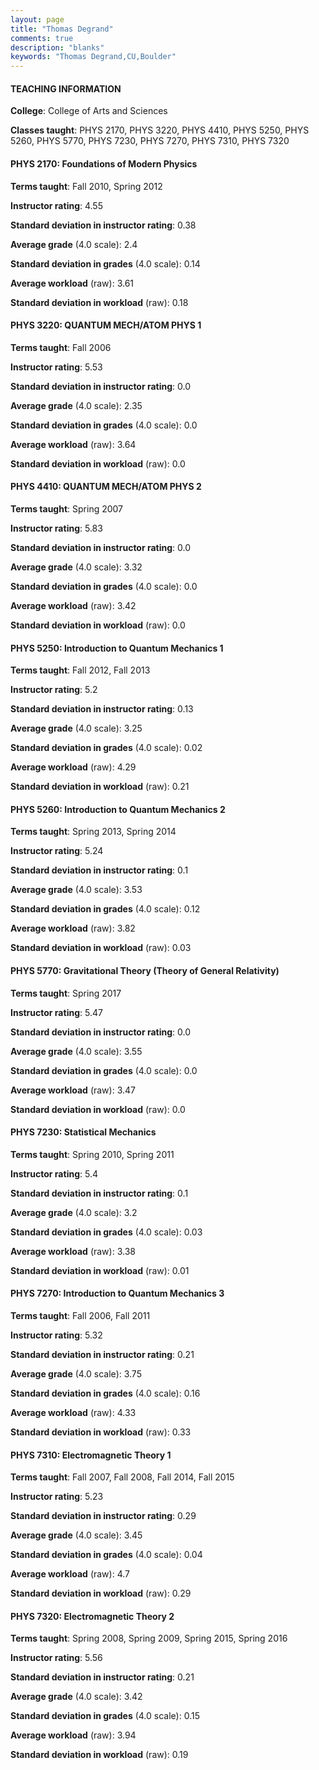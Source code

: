 ```yaml
---
layout: page
title: "Thomas Degrand" 
comments: true
description: "blanks"
keywords: "Thomas Degrand,CU,Boulder"
---
```

<head>
<script src="https://ajax.googleapis.com/ajax/libs/jquery/2.1.3/jquery.min.js"></script>
<script src="https://dl.dropboxusercontent.com/s/pc42nxpaw1ea4o9/highcharts.js?dl=0"></script>
<!-- <script src="../assets/js/highcharts.js"></script> -->
<style type="text/css">@font-face {
	font-family: "Bebas Neue";
	src: url(https://www.filehosting.org/file/details/544349/BebasNeue Regular.otf) format("opentype");
	}
	h1.Bebas { 
		font-family: "Bebas Neue", Verdana, Tahoma;
	}
</style>
</head>
	   
#### TEACHING INFORMATION

**College**: College of Arts and Sciences

**Classes taught**: PHYS 2170, PHYS 3220, PHYS 4410, PHYS 5250, PHYS 5260, PHYS 5770, PHYS 7230, PHYS 7270, PHYS 7310, PHYS 7320

#### PHYS 2170: Foundations of Modern Physics

**Terms taught**: Fall 2010, Spring 2012

**Instructor rating**: 4.55

**Standard deviation in instructor rating**: 0.38

**Average grade** (4.0 scale): 2.4

**Standard deviation in grades** (4.0 scale): 0.14

**Average workload** (raw): 3.61

**Standard deviation in workload** (raw): 0.18

#### PHYS 3220: QUANTUM MECH/ATOM PHYS 1

**Terms taught**: Fall 2006

**Instructor rating**: 5.53

**Standard deviation in instructor rating**: 0.0

**Average grade** (4.0 scale): 2.35

**Standard deviation in grades** (4.0 scale): 0.0

**Average workload** (raw): 3.64

**Standard deviation in workload** (raw): 0.0

#### PHYS 4410: QUANTUM MECH/ATOM PHYS 2

**Terms taught**: Spring 2007

**Instructor rating**: 5.83

**Standard deviation in instructor rating**: 0.0

**Average grade** (4.0 scale): 3.32

**Standard deviation in grades** (4.0 scale): 0.0

**Average workload** (raw): 3.42

**Standard deviation in workload** (raw): 0.0

#### PHYS 5250: Introduction to Quantum Mechanics 1

**Terms taught**: Fall 2012, Fall 2013

**Instructor rating**: 5.2

**Standard deviation in instructor rating**: 0.13

**Average grade** (4.0 scale): 3.25

**Standard deviation in grades** (4.0 scale): 0.02

**Average workload** (raw): 4.29

**Standard deviation in workload** (raw): 0.21

#### PHYS 5260: Introduction to Quantum Mechanics 2

**Terms taught**: Spring 2013, Spring 2014

**Instructor rating**: 5.24

**Standard deviation in instructor rating**: 0.1

**Average grade** (4.0 scale): 3.53

**Standard deviation in grades** (4.0 scale): 0.12

**Average workload** (raw): 3.82

**Standard deviation in workload** (raw): 0.03

#### PHYS 5770: Gravitational Theory (Theory of General Relativity)

**Terms taught**: Spring 2017

**Instructor rating**: 5.47

**Standard deviation in instructor rating**: 0.0

**Average grade** (4.0 scale): 3.55

**Standard deviation in grades** (4.0 scale): 0.0

**Average workload** (raw): 3.47

**Standard deviation in workload** (raw): 0.0

#### PHYS 7230: Statistical Mechanics

**Terms taught**: Spring 2010, Spring 2011

**Instructor rating**: 5.4

**Standard deviation in instructor rating**: 0.1

**Average grade** (4.0 scale): 3.2

**Standard deviation in grades** (4.0 scale): 0.03

**Average workload** (raw): 3.38

**Standard deviation in workload** (raw): 0.01

#### PHYS 7270: Introduction to Quantum Mechanics 3

**Terms taught**: Fall 2006, Fall 2011

**Instructor rating**: 5.32

**Standard deviation in instructor rating**: 0.21

**Average grade** (4.0 scale): 3.75

**Standard deviation in grades** (4.0 scale): 0.16

**Average workload** (raw): 4.33

**Standard deviation in workload** (raw): 0.33

#### PHYS 7310: Electromagnetic Theory 1

**Terms taught**: Fall 2007, Fall 2008, Fall 2014, Fall 2015

**Instructor rating**: 5.23

**Standard deviation in instructor rating**: 0.29

**Average grade** (4.0 scale): 3.45

**Standard deviation in grades** (4.0 scale): 0.04

**Average workload** (raw): 4.7

**Standard deviation in workload** (raw): 0.29

#### PHYS 7320: Electromagnetic Theory 2

**Terms taught**: Spring 2008, Spring 2009, Spring 2015, Spring 2016

**Instructor rating**: 5.56

**Standard deviation in instructor rating**: 0.21

**Average grade** (4.0 scale): 3.42

**Standard deviation in grades** (4.0 scale): 0.15

**Average workload** (raw): 3.94

**Standard deviation in workload** (raw): 0.19

